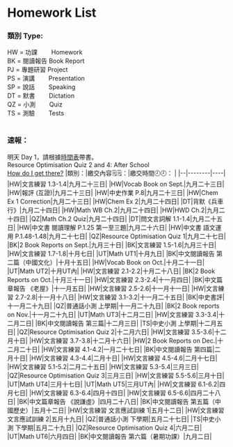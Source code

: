 # Homework List
<h3>類別 Type:</h3>
HW = 功課　　 Homework
<br/>BK = 閱讀報告 Book Report
<br/>PJ = 專題研習  Project
<br/>PS = 演講　　 Presentation
<br/>SP = 說話　　 Speaking
<br/>DT = 默書　　 Dictation
<br/>QZ = 小測　　 Quiz
<br/>TS = 測驗　　 Tests
<br/>
<br/><h3>速報： </h3>
明天 Day 1，請根據<a href="https://class2b-6h3a.onrender.com/docs/timetable_and_calandar">時間表</a>帶書。
<br/>Resource Optimisation Quiz 2 and 4: After School
<br/><a href="https://class2b-6h3a.onrender.com/docs/post">How do I get there?</a>
|類別：|繳交內容🗒️🗒️：|繳交時間🕗🕗： |
|--|--------|----|
|HW|文言練習 1.3-1.4|九月二十三日|
|HW|Vocab Book on Sept.|九月二十三日|
|HW|報評 (互證)|九月二十三日|
|HW|中史作業 P.8|九月二十三日|
|HW|Chem Ex 1 Correction|九月二十三日|
|HW|Chem Ex 2|九月二十四日|
|DT|背默《兵車行》|九月二十四日|
|HW|Math WB Ch.2|九月二十四日|
|HW|HWD Ch.2|九月二十四日|
|QZ|Math Ch.2 Quiz|九月二十四日|
|DT|問文言詞解 1.1-1.4|九月二十五日|
|HW|中文書 閱讀理解 P.1.25 第一至三題|九月二十六日|
|HW|中文書 語文運用 P.1.48-1.48|九月二十七日|
|QZ|Resource Optimisation Quiz 1|九月二十七日|
|BK|2 Book Reports on Sept.|九月三十日|
|BK|文言練習 1.5-1.6|九月三十日|
|HW|文言練習 1.7-1.8|十月七日|
|UT|Math UT1|十月九日|
|BK|中文閱讀報告 第二篇（中國文化）|十月十五日|
|HW|Vocab Book on Oct.|十月二十一日|
|UT|Math UT2|十月UT內|
|HW|文言練習 2.1-2.2|十月二十八日|
|BK|2 Book Reports on Oct.|十月三十一日|
|HW|文言練習 2.3-2.4|十一月四日|
|BK|中文篇章報告 《老屋》|十一月五日|
|HW|文言練習 2.5-2.6|十一月十一日|
|HW|文言練習 2.7-2.8|十一月十八日|
|HW|文言練習 3.1-3.2|十一月二十五日|
|BK|中史書評|十一月二十九日|
|QZ|普通話小測 上學期|十一月二十九日|
|BK|2 Book reports on Nov.|十一月二十九日|
|UT|Math UT3|十二月二日|
|HW|文言練習 3.3-3.4|十二月二日|
|BK|中文閱讀報告 第三篇|十二月三日|
|TS|中史小測 上學期|十二月五日|
|QZ|Resource Optimisation Quiz 2|十二月六日|
|HW|文言練習 3.5-3.6|十二月十日|
|HW|文言練習 3.7-3.8|十二月十六日|
|HW|2 Book Reports on Dec.|十二月二十日|
|HW|文言練習 4.1-4.2|一月二十七日|
|BK|中文閱讀報告 第四篇|二月十日|
|HW|文言練習 4.3-4.4|二月十日|
|HW|文言練習 4.5-4.6|二月十七日|
|HW|文言練習 5.1-5.2|二月二十五日|
|HW|文言練習 5.3-5.4|三月三日|
|QZ|Resource Optimisation Quiz 3|三月三日|
|HW|文言練習 5.5-5.6|三月十日|
|UT|Math UT4|三月十七日|
|UT|Math UT5|三月UT內|
|HW|文言練習 6.1-6.2|四月七日|
|HW|文言練習 6.3-6.4|四月十四日|
|HW|文言練習 6.5-6.6|四月二十八日|
|BK|中文篇章報告 《說謙虛》|四月二十八日|
|BK|中文閱讀報告 第五篇（中國歷史）|五月十二日|
|HW|文言練習 文言應試訓練 1|五月十二日|
|HW|文言練習 文言應試訓練 2|五月十九日|
|QZ|普通話小測 下學期|五月二十七日|
|TS|中史小測 下學期|五月二十九日|
|QZ|Resource Optimisation Quiz 4|六月二日|
|UT|Math UT6|六月四日|
|BK|中文閱讀報告 第六篇（暑期功課）|九月二日|

<!---
Steven:
Epic story you have in Posts. I read it...
Wow.

Heison: 
I hope you know What I truly want to say.
I think I hide it too much.https://dictionary.cambridge.org/dictionary/english/trash-talk
Look Experiment.
-->
